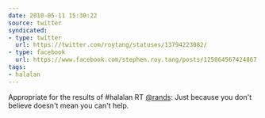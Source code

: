 ```yaml
---
date: 2010-05-11 15:30:22
source: twitter
syndicated:
- type: twitter
  url: https://twitter.com/roytang/statuses/13794223082/
- type: facebook
  url: https://www.facebook.com/stephen.roy.tang/posts/125864567424867
tags:
- halalan
---
```


Appropriate for the results of #halalan RT [@rands](https://twitter.com/rands/): Just because you don't believe doesn't mean you can't help.